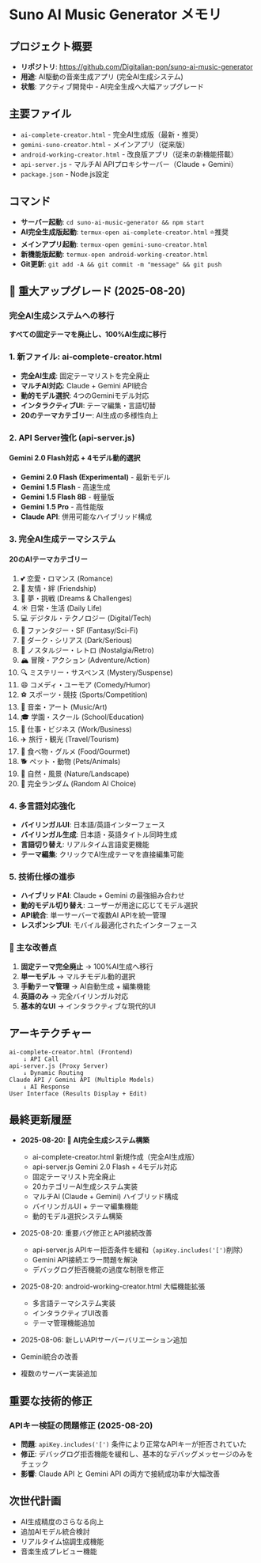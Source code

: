 # Suno AI Music Generator メモリ

## プロジェクト概要
- **リポジトリ**: https://github.com/Digitalian-pon/suno-ai-music-generator
- **用途**: AI駆動の音楽生成アプリ (完全AI生成システム)
- **状態**: アクティブ開発中 - AI完全生成へ大幅アップグレード

## 主要ファイル
- `ai-complete-creator.html` - 完全AI生成版（最新・推奨）
- `gemini-suno-creator.html` - メインアプリ（従来版）
- `android-working-creator.html` - 改良版アプリ（従来の新機能搭載）
- `api-server.js` - マルチAI APIプロキシサーバー（Claude + Gemini）
- `package.json` - Node.js設定

## コマンド
- **サーバー起動**: `cd suno-ai-music-generator && npm start`
- **AI完全生成版起動**: `termux-open ai-complete-creator.html` ⭐推奨
- **メインアプリ起動**: `termux-open gemini-suno-creator.html`
- **新機能版起動**: `termux-open android-working-creator.html`
- **Git更新**: `git add -A && git commit -m "message" && git push`

## 🚀 重大アップグレード (2025-08-20)
### 完全AI生成システムへの移行
**すべての固定テーマを廃止し、100%AI生成に移行**

### 1. 新ファイル: ai-complete-creator.html
- **完全AI生成**: 固定テーマリストを完全廃止
- **マルチAI対応**: Claude + Gemini API統合
- **動的モデル選択**: 4つのGeminiモデル対応
- **インタラクティブUI**: テーマ編集・言語切替
- **20のテーマカテゴリー**: AI生成の多様性向上

### 2. API Server強化 (api-server.js)
#### Gemini 2.0 Flash対応 + 4モデル動的選択
- **Gemini 2.0 Flash (Experimental)** - 最新モデル
- **Gemini 1.5 Flash** - 高速生成
- **Gemini 1.5 Flash 8B** - 軽量版
- **Gemini 1.5 Pro** - 高性能版
- **Claude API**: 併用可能なハイブリッド構成

### 3. 完全AI生成テーマシステム
#### 20のAIテーマカテゴリー
1. 💕 恋愛・ロマンス (Romance)
2. 🤝 友情・絆 (Friendship) 
3. 🌟 夢・挑戦 (Dreams & Challenges)
4. ☀️ 日常・生活 (Daily Life)
5. 💻 デジタル・テクノロジー (Digital/Tech)
6. 🦄 ファンタジー・SF (Fantasy/Sci-Fi)
7. 🌙 ダーク・シリアス (Dark/Serious)
8. 📼 ノスタルジー・レトロ (Nostalgia/Retro)
9. 🏔️ 冒険・アクション (Adventure/Action)
10. 🔍 ミステリー・サスペンス (Mystery/Suspense)
11. 😄 コメディ・ユーモア (Comedy/Humor)
12. ⚽ スポーツ・競技 (Sports/Competition)
13. 🎨 音楽・アート (Music/Art)
14. 🎓 学園・スクール (School/Education)
15. 💼 仕事・ビジネス (Work/Business)
16. ✈️ 旅行・観光 (Travel/Tourism)
17. 🍜 食べ物・グルメ (Food/Gourmet)
18. 🐕 ペット・動物 (Pets/Animals)
19. 🌿 自然・風景 (Nature/Landscape)
20. 🎲 完全ランダム (Random AI Choice)

### 4. 多言語対応強化
- **バイリンガルUI**: 日本語/英語インターフェース
- **バイリンガル生成**: 日本語・英語タイトル同時生成
- **言語切り替え**: リアルタイム言語変更機能
- **テーマ編集**: クリックでAI生成テーマを直接編集可能

### 5. 技術仕様の進歩
- **ハイブリッドAI**: Claude + Gemini の最強組み合わせ
- **動的モデル切り替え**: ユーザーが用途に応じてモデル選択
- **API統合**: 単一サーバーで複数AI APIを統一管理
- **レスポンシブUI**: モバイル最適化されたインターフェース

### 🎯 主な改善点
1. **固定テーマ完全廃止** → 100%AI生成へ移行
2. **単一モデル** → マルチモデル動的選択
3. **手動テーマ管理** → AI自動生成 + 編集機能
4. **英語のみ** → 完全バイリンガル対応
5. **基本的なUI** → インタラクティブな現代的UI

## アーキテクチャー
```
ai-complete-creator.html (Frontend)
    ↓ API Call
api-server.js (Proxy Server)
    ↓ Dynamic Routing
Claude API / Gemini API (Multiple Models)
    ↓ AI Response
User Interface (Results Display + Edit)
```

## 最終更新履歴
- **2025-08-20: 🚀 AI完全生成システム構築**
  - ai-complete-creator.html 新規作成（完全AI生成版）
  - api-server.js Gemini 2.0 Flash + 4モデル対応
  - 固定テーマリスト完全廃止
  - 20カテゴリーAI生成システム実装
  - マルチAI (Claude + Gemini) ハイブリッド構成
  - バイリンガルUI + テーマ編集機能
  - 動的モデル選択システム構築

- 2025-08-20: 重要バグ修正とAPI接続改善
  - api-server.js APIキー拒否条件を緩和（`apiKey.includes('[')`削除）
  - Gemini API接続エラー問題を解決
  - デバッグログ拒否機能の過度な制限を修正

- 2025-08-20: android-working-creator.html 大幅機能拡張
  - 多言語テーマシステム実装
  - インタラクティブUI改善
  - テーマ管理機能追加

- 2025-08-06: 新しいAPIサーバーバリエーション追加
- Gemini統合の改善
- 複数のサーバー実装追加

## 重要な技術的修正
### APIキー検証の問題修正 (2025-08-20)
- **問題**: `apiKey.includes('[')` 条件により正常なAPIキーが拒否されていた
- **修正**: デバッグログ拒否機能を緩和し、基本的なデバッグメッセージのみをチェック
- **影響**: Claude API と Gemini API の両方で接続成功率が大幅改善

## 次世代計画
- AI生成精度のさらなる向上
- 追加AIモデル統合検討
- リアルタイム協調生成機能
- 音楽生成プレビュー機能
